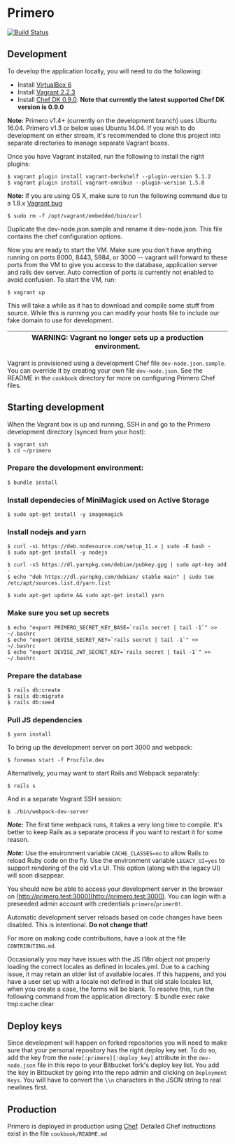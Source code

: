Primero
========
[![Build Status](https://api.travis-ci.org/primeroIMS/primero.svg?branch=master)](https://travis-ci.org/primeroIMS/primero)


## Development
To develop the application locally, you will need to do the following:

- Install [VirtualBox 6](https://www.virtualbox.org/wiki/Downloads)
- Install [Vagrant 2.2.3](https://www.vagrantup.com/downloads.html)
- Install [Chef DK 0.9.0](https://downloads.chef.io/chef-dk/).
**Note that currently the latest supported Chef DK version is 0.9.0**

**Note:** Primero v1.4+ (currently on the development branch) uses Ubuntu 16.04. Primero v1.3 or below uses Ubuntu 14.04. If you wish to do development on either stream, it's recommended to clone this project into separate directories to manage separate Vagrant boxes.

Once you have Vagrant installed, run the following to install the right plugins:

    $ vagrant plugin install vagrant-berkshelf --plugin-version 5.1.2
    $ vagrant plugin install vagrant-omnibus --plugin-version 1.5.0

 **Note:** If you are using OS X, make sure to run the following command due to a 1.8.x [Vagrant bug](https://github.com/mitchellh/vagrant/issues/7997)

    $ sudo rm -f /opt/vagrant/embedded/bin/curl

Duplicate the dev-node.json.sample and rename it dev-node.json. This file contains the chef configuration options.

Now you are ready to start the VM.  Make sure you don't have anything running
on ports 8000, 8443, 5984, or 3000 -- vagrant will forward to these ports from
the VM to give you access to the database, application server and rails dev
server.  Auto correction of ports is currently not enabled to avoid confusion.
To start the VM, run:

    $ vagrant up

This will take a while as it has to download and compile some stuff from
source.  While this is running you can modify your hosts file to include
our fake domain to use for development.


| WARNING: Vagrant no longer sets up a production environment. |
| --- |


Vagrant is provisioned using a development Chef file `dev-node.json.sample`. You can override it by creating your own file `dev-node.json`. See the README in the `cookbook` directory for more on configuring Primero Chef files.

## Starting development

When the Vagrant box is up and running, SSH in and go to the Primero development directory (synced from your host):

    $ vagrant ssh
    $ cd ~/primero

### Prepare the development environment:

    $ bundle install


### Install dependecies of MiniMagick used on Active Storage
    $ sudo apt-get install -y imagemagick

### Install nodejs and yarn
    $ curl -sL https://deb.nodesource.com/setup_11.x | sudo -E bash -
    $ sudo apt-get install -y nodejs

    $ curl -sS https://dl.yarnpkg.com/debian/pubkey.gpg | sudo apt-key add -
    $ echo "deb https://dl.yarnpkg.com/debian/ stable main" | sudo tee /etc/apt/sources.list.d/yarn.list

    $ sudo apt-get update && sudo apt-get install yarn
    
### Make sure you set up secrets
    $ echo "export PRIMERO_SECRET_KEY_BASE=`rails secret | tail -1`" >> ~/.bashrc
    $ echo "export DEVISE_SECRET_KEY=`rails secret | tail -1`" >> ~/.bashrc
    $ echo "export DEVISE_JWT_SECRET_KEY=`rails secret | tail -1`" >> ~/.bashrc

### Prepare the database

    $ rails db:create
    $ rails db:migrate
    $ rails db:seed
    
### Pull JS dependencies

    $ yarn install    

To bring up the development server on port 3000 and webpack:

    $ foreman start -f Procfile.dev
    
Alternatively, you may want to start Rails and Webpack separately:
   
    $ rails s

And in a separate Vagrant SSH session:

    $ ./bin/webpack-dev-server


***Note:*** The first time webpack runs, it takes a very long time to compile. 
It's better to keep Rails as a separate process if you want to restart it for some reason.

***Note:*** Use the environment variable `CACHE_CLASSES=no` to allow Rails to reload Ruby code on the fly.
Use the environment variable `LEGACY_UI=yes` to support rendering of the old v1.x UI. 
This option (along with the legacy UI) will soon disappear. 

You should now be able to access your development server in the browser on [http://primero.test:3000](http://primero.test:3000).
You can login with a preseeded admin account with credentials `primero`/`primer0!`.

Automatic development server reloads based on code changes have been disabled. This is intentional. **Do not change that!**

For more on making code contributions, have a look at the file `CONTRIBUTING.md`.

Occasionally you may have issues with the JS I18n object not properly loading the correct locales as defined in locales.yml.
Due to a caching issue, it may retain an older list of available locales.
If this happens, and you have a user set up with a locale not defined in that old stale locales list, when you create a case,
the forms will be blank.
To resolve this, run the following command from the application directory:
    $ bundle exec rake tmp:cache:clear


## Deploy keys

Since development will happen on forked repositories you will need to make sure
that your personal repository has the right deploy key set.  To do so, add the
key from the `node[:primero][:deploy_key]` attribute in the `dev-node.json`
file in this repo to your Bitbucket fork's deploy key list.  You add the key in
Bitbucket by going into the repo admin and clicking on `Deployment Keys`.  You
will have to convert the `\\n` characters in the JSON string to real newlines
first.

## Production

Primero is deployed in production using [Chef](https://www.chef.io/). Detailed Chef instructions exist in the file `cookbook/README.md`
